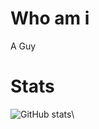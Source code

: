 # Who am i
A Guy

# Stats
![GitHub stats](https://github-readme-stats.vercel.app/api?username=TiredGui&theme=tokyonight&show_icons=true)\

